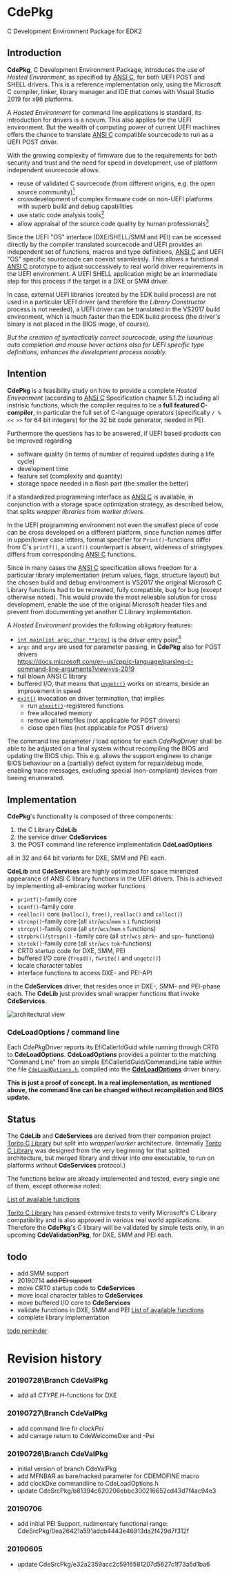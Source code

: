 # CdePkg 
C Development Environment Package for EDK2

## Introduction
**CdePkg**, C Development Environment Package, introduces the use of *Hosted Environment*,
as specified by [ANSI C](https://www.pdf-archive.com/2014/10/02/ansi-iso-9899-1990-1/ansi-iso-9899-1990-1.pdf),
for both UEFI POST and SHELL drivers.
This is a reference implementation only, using the Microsoft C compiler, linker, library 
manager and IDE that comes with Visual Studio 2019 for x86 platforms.

A *Hosted Environment* for command line applications is standard, its introduction for drivers is a novum. This also applies for the UEFI environment. But the wealth of computing power of current UEFI machines offers the chance to translate [ANSI C](https://www.pdf-archive.com/2014/10/02/ansi-iso-9899-1990-1/ansi-iso-9899-1990-1.pdf)
compatible sourcecode to run as a UEFI POST driver.

With the growing complexity of firmware due to the requirements for both security and trust and the
need for speed in development, use of platform independent sourcecode allows:
* reuse of validated C sourcecode (from different origins, e.g. the open source community)[<sup>1</sup>](https://github.com/MinnowWare/CdePkg/blob/master/footnotes/footnote-1.md)
* crossdevelopment of complex firmware code on non-UEFI platforms with superb build and debug capabilities
* use static code analysis tools[<sup>2</sup>](https://github.com/MinnowWare/CdePkg/blob/master/footnotes/footnote-2.md)
* allow appraisal of the source code quality by human professionals[<sup>3</sup>](https://github.com/MinnowWare/CdePkg/blob/master/footnotes/footnote-3.md)

Since the UEFI "OS" interface (DXE/SHELL/SMM and PEI) can be accessed directly by the compiler
translated sourcecode and UEFI provides an independent set of functions, macros and type definitions,
[ANSI C](https://www.pdf-archive.com/2014/10/02/ansi-iso-9899-1990-1/ansi-iso-9899-1990-1.pdf) and UEFI "OS" specific sourcecode can  coexist seamlessly. 
This allows a functional [ANSI C](https://www.pdf-archive.com/2014/10/02/ansi-iso-9899-1990-1/ansi-iso-9899-1990-1.pdf) prototype to adjust successively 
to real world driver requirements in the UEFI environment. A UEFI SHELL application might be an intermediate step for this process if the target is a DXE or SMM driver.

In case, external UEFI libraries (created by the EDK build process) are not used in a particular UEFI
driver (and therefore the *Library Constructor* process is not needed), a UEFI driver can be translated
in the VS2017 build environment, which is much faster than the EDK build process (the driver's binary is not
placed in the BIOS image, of course).

*But the creation of syntactically correct sourcecode, using the
luxurious auto completion and mouse hover actions also for UEFI specific type definitions, enhances the
development process notably.*

## Intention
**CdePkg** is a feasibility study on how to provide a complete *Hosted Environment* 
(according to [ANSI C](https://www.pdf-archive.com/2014/10/02/ansi-iso-9899-1990-1/ansi-iso-9899-1990-1.pdf) Specification chapter 5.1.2) including all instrisic functions, 
which the compiler requires to be a **full featured C-compiler**, in particular the full
set of C-language operators (specifically `/ % << >>` for 64 bit integers) for the 32 bit code generator, needed in PEI.

Furthermore the questions has to be answered, if UEFI based products can be improved regarding
* software quality (in terms of number of required updates during a life cycle)
* development time
* feature set (complexity and quantity)
* storage space needed in a flash part (the smaller the better)

if a standardized programming interface as [ANSI C](https://www.pdf-archive.com/2014/10/02/ansi-iso-9899-1990-1/ansi-iso-9899-1990-1.pdf) is available, in conjunction with a storage space optimization
strategy, as described below, that splits *wrapper libraries* from *worker drivers*.

In the UEFI programming environment not even the smallest piece of code can be cross developed on a
different platform, since function names differ in upper/lower case letters, format specifier for
`Print()`-functions differ from C's `printf()`, a `scanf()` counterpart is absent, wideness
of stringtypes differs from corresponding [ANSI C](https://www.pdf-archive.com/2014/10/02/ansi-iso-9899-1990-1/ansi-iso-9899-1990-1.pdf) functions.

Since in many cases the [ANSI C](https://www.pdf-archive.com/2014/10/02/ansi-iso-9899-1990-1/ansi-iso-9899-1990-1.pdf) specification allows freedom for a particular library implementation 
(return values, flags, structure layout) but the chosen build and debug environment is VS2017 the original
Microsoft C Library functions had to be recreated, fully compatible, bug for bug (except otherwise noted). 
This would provide the most relieable solution for cross development, enable the use of the original
Microsoft header files and prevent from documenting yet another C Library implementation.

A *Hosted Environment* provides the following obligatory features: 
* [`int main(int argc,char **argv)`](https://docs.microsoft.com/en-us/cpp/c-language/main-function-and-program-execution?view=vs-2019) is the driver entry point[<sup>4</sup>](https://github.com/MinnowWare/CdePkg/blob/master/footnotes/footnote-4.md)
* `argc` and `argv` are used for parameter passing, in **CdePkg** also for POST drivers<br>https://docs.microsoft.com/en-us/cpp/c-language/parsing-c-command-line-arguments?view=vs-2019
* full blown ANSI C library
* buffered I/O, that means that [`ungetc()`](https://docs.microsoft.com/en-us/cpp/c-runtime-library/reference/ungetc-ungetwc?view=vs-2019) works on streams, beside an improvement in speed
* [`exit()`](https://docs.microsoft.com/en-us/cpp/c-runtime-library/reference/exit-exit-exit?view=vs-2019) invocation on driver termination, that implies
    * run [`atexit()`](https://docs.microsoft.com/en-us/cpp/c-runtime-library/reference/atexit?view=vs-2019)-registered functions
    * free allocated memory 
    * remove all tempfiles (not applicable for POST drivers)
    * close open files (not applicable for POST drivers)

The command line parameter / load options for each *CdePkg*Driver shall be able to be adjusted
on a final system without recompiling the BIOS and updating the BIOS chip.
This e.g. allows the support engineer to change BIOS behaviour on a (partially)
defect system for repair/debug mode, enabling trace messages, excluding special
(non-compliant) devices from beeing enumerated. 

## Implementation
**CdePkg**'s functionality is composed of three components:
  1. the C Library **CdeLib**
  2. the service driver **CdeServices**
  3. the POST command line reference implementation **CdeLoadOptions**

all in 32 and 64 bit variants for DXE, SMM and PEI each.

**CdeLib** and **CdeServices** are highly optimized for space minimized appearance of 
ANSI C library functions in the UEFI drivers. This is achieved by implementing all-embracing worker functions

* `printf()`-family core
* `scanf()`-family core
* `realloc()` core (`malloc()`, `free()`, `realloc()` and `calloc()`)
* `strcmp()`-family core (all `str`/`wcs`/`mem` `n` `i` functions)
* `strcpy()`-family core (all `str`/`wcs`/`mem` `n` functions)
* `strpbrk()`/`strspn()` -family core (all `str`/`wcs` `pbrk`- and `spn`- functions)
* `strtok()`-family core (all `str`/`wcs` `tok`-functions)
* CRT0 startup code for DXE, SMM, PEI
* buffered I/O core (`fread()`, `fwrite()` and `ungetc()`)
* locale character tables
* interface functions to access DXE- and PEI-API

in the **CdeServices** driver, that resides once in DXE-, SMM- and PEI-phase each.
The **CdeLib** just provides small wrapper functions that invoke **CdeServices**.

![architectural view](archview.png)

### **CdeLoadOptions** / command line
Each *CdePkg*Driver reports its EfiCallerIdGuid while running through CRT0 to **CdeLoadOptions**.
**CdeLoadOptions** provides a pointer to the matching "Command Line" from an simple EfiCallerIdGuid/CommandLine table
within the file [`CdeLoadOptions.h`](https://github.com/MinnowWare/CdePkg/blob/master/Include/CdeLoadOptions.h), 
compiled into the [**CdeLoadOptions**](https://github.com/MinnowWare/CdePkg/blob/master/CdeLoadOptionsDxe/CdeLoadOptionsDxe.c) driver binary.

**This is just a proof of concept. In a real implementation, as mentioned above, the command line can be
changed without recompilation and BIOS update.**

## Status
The **CdeLib** and **CdeServices** are derived from their companion project 
[Torito C Library](https://github.com/JoaquinConoBolillo/torito-C-Library) but
split into *wrapper*/*worker* architecture. (Internally [Torito C Library](https://github.com/JoaquinConoBolillo/torito-C-Library)
was designed from the very beginning for that splitted architecture, but merged library and driver into one executable, to
run on platforms without **CdeServices** protocol.)

The functions below are already implemented and tested, every single one of them, except otherwise noted:

[List of available functions](https://github.com/MinnowWare/CdePkg/blob/master/implemented.md)


[Torito C Library](https://github.com/JoaquinConoBolillo/torito-C-Library) has passed extensive
tests to verify Microsoft's C Library compatibility and is also approved in various real world applications.
Therefore the **CdePkg**'s C library will be validated by simple tests only, in an upcoming **CdeValidationPkg**, for
DXE, SMM and PEI each.

## todo
* add SMM support
* 20190714 <del>add PEI support</del>
* move CRT0 startup code to **CdeServices**
* move local character tables to **CdeServices**
* move buffered I/O core to **CdeServices**
* validate functions in DXE, SMM and PEI [List of available functions](https://github.com/MinnowWare/CdePkg/blob/master/implemented.md)
* complete library implementation

[todo reminder](todoreminder.md)

# Revision history
###	20190728\Branch CdeValPkg
* add all <em>CTYPE.H</em>-functions for DXE

###	20190727\Branch CdeValPkg
* add command line fir <em>clockPei</em>
* add carrage return to CdeWelcomeDxe and -Pei

###	20190726\Branch CdeValPkg
* initial version of branch CdeValPkg
* add MFNBAR as bare/nacked parameter for CDEMOFINE macro
* add clockDxe commandline to CdeLoadOptions.h
* update CdeSrcPkg/b81394c620206ebbc300216652cd43d7f4ac94e3

### 20190706
* add initial PEI Support, rudimentary functional range: CdeSrcPkg/0ea26421a591adcb4443e46913da2f429d7f312f

### 20190605
* update CdeSrcPkg/e32a2359acc2c5916581207d5627c1f73a5d1ba6
